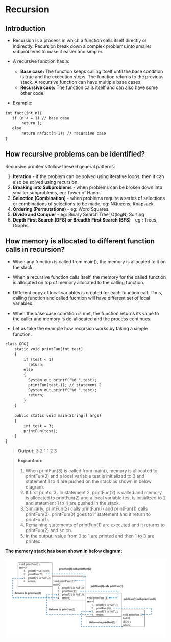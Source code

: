 # Recursion

## Introduction

- Recursion is a process in which a function calls itself directly or indirectly. Recursion break down a complex problems into smaller subproblems to make it easier and simpler.
- A recursive function has a:
  - **Base case:** The function keeps calling itself until the base condition is true and the execution stops. The function returns to the previous stack. A recursive function can have multiple base cases.
  - **Recursive case:** The function calls itself and can also have some other code.
      
- Example:
 ```
int fact(int n){
    if (n < = 1) // base case
        return 1;
    else    
        return n*fact(n-1); // recursive case 
}
```

## How recursive problems can be identified?

Recursive problems follow these 6 general patterns: 

1. **Iteration** - if the problem can be solved using iterative loops, then it can also be solved using recursion. 
2. **Breaking into Subproblems** - when problems can be broken down into smaller subproblems, eg: Tower of Hanoi.
3. **Selection (Combination)** - when problems require a series of selections or combinations of selections to be made, eg: NQueens, Knapsack.
4. **Ordering (Permutations)** - eg: Word Squares.
5. **Divide and Conquer** - eg: Binary Search Tree, O(logN) Sorting
6. **Depth First Search (DFS) or Breadth First Search (BFS)** - eg : Trees, Graphs.

## How memory is allocated to different function calls in recursion?

- When any function is called from main(), the memory is allocated to it on the stack. 
- When a recursive function calls itself, the memory for the called function is allocated on top of memory allocated to the calling function.
- Different copy of local variables is created for each function call. Thus, calling function and called fucntion will have different set of local variables.
- When the base case condition is met, the function returns its value to the caller and memory is de-allocated and the process continues.

- Let us take the example how recursion works by taking a simple function.
```
class GFG{ 
    static void printFun(int test) 
    { 
        if (test < 1) 
          return; 
        else
        { 
          System.out.printf("%d ",test); 
          printFun(test-1); // statement 2 
          System.out.printf("%d ",test); 
          return; 
        } 
    } 

    public static void main(String[] args) 
    { 
        int test = 3; 
        printFun(test); 
    } 
} 
```

> **Output:** 3 2 1 1 2 3

> **Explantion:**
>
> 1. When printFun(3) is called from main(), memory is allocated to printFun(3) and a local variable test is initialized to 3 and statement 1 to 4 are pushed on the stack as    shown in below diagram.
> 2. It first prints ‘3’. In statement 2, printFun(2) is called and memory is allocated to printFun(2) and a local variable test is initialized to 2 and statement 1 to 4 are pushed in the stack. 
> 3. Similarly, printFun(2) calls printFun(1) and printFun(1) calls printFun(0). printFun(0) goes to if statement and it return to printFun(1). 
> 4. Remaining statements of printFun(1) are executed and it returns to printFun(2) and so on. 
> 5. In the output, value from 3 to 1 are printed and then 1 to 3 are printed. 

**The memory stack has been shown in below diagram:**

![Recursion Memory Stack](/assets/recursion_diag.jpg)
